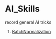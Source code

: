 # AI_Skills
record general AI tricks

1. [BatchNormalization](https://www.zhihu.com/question/28702863)
